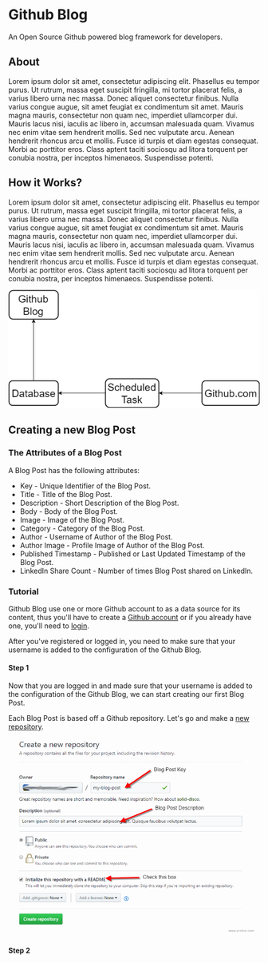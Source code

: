 # Github Blog

An Open Source Github powered blog framework for developers.

## About

Lorem ipsum dolor sit amet, consectetur adipiscing elit. Phasellus eu tempor purus. Ut rutrum, massa eget suscipit fringilla, mi tortor placerat felis, a varius libero urna nec massa. Donec aliquet consectetur finibus. Nulla varius congue augue, sit amet feugiat ex condimentum sit amet. Mauris magna mauris, consectetur non quam nec, imperdiet ullamcorper dui. Mauris lacus nisi, iaculis ac libero in, accumsan malesuada quam. Vivamus nec enim vitae sem hendrerit mollis. Sed nec vulputate arcu. Aenean hendrerit rhoncus arcu et mollis. Fusce id turpis et diam egestas consequat. Morbi ac porttitor eros. Class aptent taciti sociosqu ad litora torquent per conubia nostra, per inceptos himenaeos. Suspendisse potenti.

## How it Works?

Lorem ipsum dolor sit amet, consectetur adipiscing elit. Phasellus eu tempor purus. Ut rutrum, massa eget suscipit fringilla, mi tortor placerat felis, a varius libero urna nec massa. Donec aliquet consectetur finibus. Nulla varius congue augue, sit amet feugiat ex condimentum sit amet. Mauris magna mauris, consectetur non quam nec, imperdiet ullamcorper dui. Mauris lacus nisi, iaculis ac libero in, accumsan malesuada quam. Vivamus nec enim vitae sem hendrerit mollis. Sed nec vulputate arcu. Aenean hendrerit rhoncus arcu et mollis. Fusce id turpis et diam egestas consequat. Morbi ac porttitor eros. Class aptent taciti sociosqu ad litora torquent per conubia nostra, per inceptos himenaeos. Suspendisse potenti.

![](https://github.com/barend-erasmus/github-blog/raw/master/images/github-blog.png)

## Creating a new Blog Post

### The Attributes of a Blog Post

A Blog Post has the following attributes:

* Key - Unique Identifier of the Blog Post.
* Title - Title of the Blog Post.
* Description - Short Description of the Blog Post.
* Body - Body of the Blog Post.
* Image - Image of the Blog Post.
* Category - Category of the Blog Post.
* Author - Username of Author of the Blog Post.
* Author Image - Profile Image of Author of the Blog Post.
* Published Timestamp - Published or Last Updated Timestamp of the Blog Post.
* LinkedIn Share Count - Number of times Blog Post shared on LinkedIn.

### Tutorial

Github Blog use one or more Github account to as a data source for its content, thus you'll have to create a [Github account](https://github.com/join) or if you already have one, you'll need to [login](https://github.com/login).

After you've registered or logged in, you need to make sure that your username is added to the configuration of the Github Blog.

#### **Step 1**

Now that you are logged in and made sure that your username is added to the configuration of the Github Blog, we can start creating our first Blog Post.

Each Blog Post is based off a Github repository. Let's go and make a [new repository](https://github.com/new).

![](https://github.com/barend-erasmus/github-blog/raw/master/images/screenshot-new-repository.PNG)

#### **Step 2**

